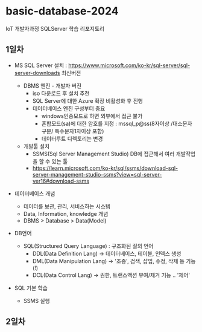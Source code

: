# basic-database-2024
IoT 개발자과정 SQLServer 학습 리포지토리

## 1일차
- MS SQL Server 설치 : https://www.microsoft.com/ko-kr/sql-server/sql-server-downloads 최신버전
    - DBMS 엔진 - 개발자 버전
        - iso 다운로드 후 설치 추천
        - SQL Server에 대한 Azure 확장 비활성화 후 진행
        - 데이터베이스 엔진 구성부터 중요
            - windows인증모드로 하면 외부에서 접근 불가
            - 혼합모드(sa)에 대한 암호를 지정 : mssql_p@ss(8자이상 /대소문자구분/ 특수문자1자이상 포함)
            - 데이터루트 디렉토리는 변경
    - 개발툴 설치
        - SSMS(Sql Server Management Studio) DB에 접근해서 여러 개발작업을 할 수 있는 툴
        - https://learn.microsoft.com/ko-kr/sql/ssms/download-sql-server-management-studio-ssms?view=sql-server-ver16#download-ssms

- 데이터베이스 개념
    - 데이터를 보관, 관리, 서비스하는 시스템
    - Data, Information, knowledge 개념
    - DBMS > Database > Data(Model)

- DB언어
    - SQL(Structured Query Language) : 구조화된 질의 언어
       - DDL(Data Definition Lang) -> 데이터베이스, 테이블, 인덱스 생성
       - DML(Data Manipulation Lang) -> '조종', 검색, 삽입, 수정, 삭제 등 기능(!)
       - DCL(Data Control Lang) -> 권한, 트랜스액션 부여/제거 기능 .. '제어'

- SQL 기본 학습
    - SSMS 실행 

## 2일차